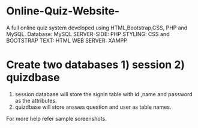 # Online-Quiz-Website-
A full online quiz system developed using HTML,Bootstrap,CSS, PHP and MySQL. 
Database: MySQL
SERVER-SIDE: PHP
STYLING: CSS and BOOTSTRAP
TEXT: HTML
WEB SERVER: XAMPP


# Create two databases 1) session  2) quizdbase
1) session database will store the signin table with id ,name and password as the attributes.
2) quizdbase will store answes question and user as table names. 

 For more help refer sample screenshots.

